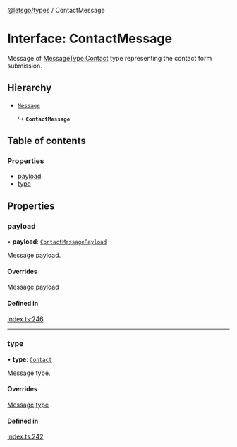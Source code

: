 [@letsgo/types](../README.md) / ContactMessage

# Interface: ContactMessage

Message of [MessageType.Contact](../enums/MessageType.md#contact) type representing the contact form submission.

## Hierarchy

- [`Message`](Message.md)

  ↳ **`ContactMessage`**

## Table of contents

### Properties

- [payload](ContactMessage.md#payload)
- [type](ContactMessage.md#type)

## Properties

### payload

• **payload**: [`ContactMessagePayload`](ContactMessagePayload.md)

Message payload.

#### Overrides

[Message](Message.md).[payload](Message.md#payload)

#### Defined in

[index.ts:246](https://github.com/tjanczuk/letsgo/blob/c32fd97/packages/types/src/index.ts#L246)

___

### type

• **type**: [`Contact`](../enums/MessageType.md#contact)

Message type.

#### Overrides

[Message](Message.md).[type](Message.md#type)

#### Defined in

[index.ts:242](https://github.com/tjanczuk/letsgo/blob/c32fd97/packages/types/src/index.ts#L242)
